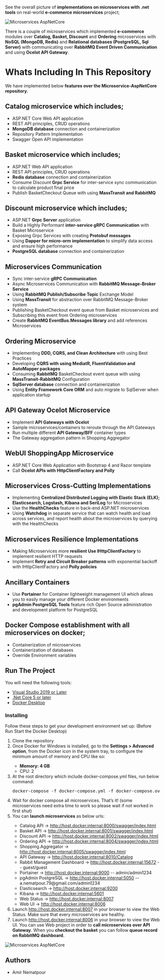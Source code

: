 See the overall picture of <b>implementations on microservices with .net tools</b> on real-world <b>e-commerce microservices</b> project;

<img src="https://user-images.githubusercontent.com/1147445/110304529-c5b70180-800c-11eb-832b-a2751b5bda76.png" alt="Microservices AspNetCore">

There is a couple of microservices which implemented <b>e-commerce</b> modules over <b>Catalog, Basket, Discount</b> and <b>Ordering</b> microservices with <b>NoSQL (MongoDB, Redis)</b> and <b>Relational databases (PostgreSQL, Sql Server)</b> with communicating over <b>RabbitMQ Event Driven Communication</b> and using <b>Ocelot API Gateway</b>.

# Whats Including In This Repository
We have implemented below <b> features over the Microservice-AspNetCore repository. </b>

## Catalog microservice which includes;
<ul>
  <li>ASP.NET Core Web API application</li>
  <li>REST API principles, CRUD operations</li>
  <li><b>MongoDB database</b> connection and containerization</li>
  <li>Repository Pattern Implementation</li>
  <li>Swagger Open API implementation</li>
</ul>

## Basket microservice which includes;
<ul>
  <li>ASP.NET Web API application</li>
  <li>REST API principles, CRUD operations</li>
  <li><b>Redis database</b> connection and containerization</li>
  <li>Consume Discount <b>Grpc Service</b> for inter-service sync communication to calculate product final price</li>
  <li>Publish BasketCheckout Queue with using <b>MassTransit and RabbitMQ</b></li>
</ul>

## Discount microservice which includes;
<ul>
  <li>ASP.NET <b>Grpc Server</b> application</li>
  <li>Build a Highly Performant <b>inter-service gRPC Communication</b> with Basket Microservice</li>
  <li>Exposing Grpc Services with creating <b>Protobuf messages</b></li>
  <li>Using <b>Dapper for micro-orm implementation</b> to simplify data access and ensure high performance</li>
  <li><b>PostgreSQL database</b> connection and containerization</li>
</ul>

## Microservices Communication
<ul>
  <li>Sync inter-service <b>gRPC Communication</b></li>
  <li>Async Microservices Communication with <b>RabbitMQ Message-Broker Service</b></li>
  <li>Using <b>RabbitMQ Publish/Subscribe Topic</b> Exchange Model</li>
  <li>Using <b>MassTransit</b> for abstraction over RabbitMQ Message-Broker system</li>
  <li>Publishing BasketCheckout event queue from Basket microservices and Subscribing this event from Ordering microservices</li>
  <li>Create <b>RabbitMQ EventBus.Messages library</b> and add references Microservices</li>
</ul>

## Ordering Microservice
<ul>
  <li>Implementing <b>DDD, CQRS, and Clean Architecture</b> with using Best Practices</li>
  <li>Developing <b>CQRS with using MediatR, FluentValidation and AutoMapper packages</b></li>
  <li>Consuming <b>RabbitMQ</b> BasketCheckout event queue with using <b>MassTransit-RabbitMQ</b> Configuration</li>
  <li><b>SqlServer database</b> connection and containerization</li>
  <li>Using <b>Entity Framework Core ORM</b> and auto migrate to SqlServer when application startup</li>
</ul>

## API Gateway Ocelot Microservice
<ul>
  <li>Implement <b>API Gateways with Ocelot</b></li>
  <li>Sample microservices/containers to reroute through the API Gateways</li>
  <li>Run multiple different <b>API Gateway/BFF</b> container types</li>
  <li>The Gateway aggregation pattern in Shopping.Aggregator</li>
</ul>

## WebUI ShoppingApp Microservice
<ul>
  <li>ASP.NET Core Web Application with Bootstrap 4 and Razor template</li>
  <li>Call <b>Ocelot APIs with HttpClientFactory and Polly</b></li>
</ul>

## Microservices Cross-Cutting Implementations
<ul>
  <li>Implementing <b>Centralized Distributed Logging with Elastic Stack (ELK); Elasticsearch, Logstash, Kibana and SeriLog</b> for Microservices</li>
  <li>Use the <b>HealthChecks</b> feature in back-end ASP.NET microservices</li>
  <li>Using <b>Watchdog</b> in separate service that can watch health and load across services, and report health about the microservices by querying with the HealthChecks</li>
</ul>

## Microservices Resilience Implementations
<ul>
  <li>Making Microservices more <b>resilient Use IHttpClientFactory</b> to implement resilient HTTP requests</li>
  <li>Implement <b>Retry and Circuit Breaker patterns</b> with exponential backoff with IHttpClientFactory and <b>Polly policies</b></li>
</ul>

## Ancillary Containers
<ul>
  <li>Use <b>Portainer</b> for Container lightweight management UI which allows you to easily manage your different Docker environments</li>
  <li><b>pgAdmin PostgreSQL Tools</b> feature rich Open Source administration and development platform for PostgreSQL</li>
</ul>

## Docker Compose establishment with all microservices on docker;
<ul>
  <li>Containerization of microservices</li>
  <li>Containerization of databases</li>
  <li>Override Environment variables</li>
</ul>

## Run The Project
You will need the following tools:
<ul>
  <li><a href="https://visualstudio.microsoft.com/downloads/">Visual Studio 2019 or Later</a></li>
  <li><a href="https://dotnet.microsoft.com/en-us/download/dotnet">.Net Core 5 or later</a></li>
  <li><a href="https://www.docker.com/products/docker-desktop/">Docker Desktop</a></li>
</ul>

<h3> Installing </h3>
Follow these steps to get your development environment set up: (Before Run Start the Docker Desktop)
<ol type="1">
  <li>Clone the repository</li>
  <li>Once Docker for Windows is installed, go to the <b>Settings > Advanced option</b>, from the Docker icon in the system tray, to configure the minimum amount of memory and CPU like so:</li>
      <ul>
        <li><b>Memory: 4 GB</b></li>
        <li>CPU: 2</li>
      </ul>
  <li>At the root directory which include </b>docker-compose.yml</b> files, run below command:</li>
<pre><span class="pl-smi">docker</span><span class="pl-k">-</span><span class="pl-smi">compose</span> <span class="pl-k">-</span><span class="pl-smi">f</span> <span class="pl-smi">docker</span><span class="pl-k">-</span><span class="pl-smi">compose</span>.<span class="pl-smi">yml</span> <span class="pl-k">-</span><span class="pl-smi">f</span> <span class="pl-smi">docker</span><span class="pl-k">-</span><span class="pl-smi">compose</span>.<span class="pl-smi">override</span>.<span class="pl-smi">yml</span> <span class="pl-smi">up</span> <span class="pl-k">-</span><span class="pl-smi">d</span></pre>
  <li>Wait for docker compose all microservices. That’s it! (some microservices need extra time to work so please wait if not worked in first shut)</li>
  <li>You can <b>launch microservices</b> as below urls:</li>
    <ul>
      <li>Catalog API -> <a href="http://host.docker.internal:8000/swagger/index.html">http://host.docker.internal:8000/swagger/index.html</a></li>
      <li>Basket API -> <a href="http://host.docker.internal:8001/swagger/index.html">http://host.docker.internal:8001/swagger/index.html</a></li>
      <li>Discount API -> <a href="http://host.docker.internal:8002/swagger/index.html">http://host.docker.internal:8002/swagger/index.html</a></li>
      <li>Ordering API -> <a href="http://host.docker.internal:8004/swagger/index.html">http://host.docker.internal:8004/swagger/index.html</a></li>
      <li>Shopping.Aggregator -> <a href="http://host.docker.internal:8005/swagger/index.html">http://host.docker.internal:8005/swagger/index.html</a></li>
      <li>API Gateway -> <a href="http://host.docker.internal:8010/Catalog">http://host.docker.internal:8010/Catalog</a></li>
      <li>Rabbit Management Dashboard -> <a href="http://host.docker.internal:15672">http://host.docker.internal:15672</a> -- guest/guest</li>
      <li>Portainer -> <a href="http://host.docker.internal:9000">http://host.docker.internal:9000</a> -- admin/admin1234</li>
      <li>pgAdmin PostgreSQL -> <a href="http://host.docker.internal:5050">http://host.docker.internal:5050</a> -- a.nematpour.79@gmail.com/admin1234</li>
      <li>Elasticsearch -> <a href="http://host.docker.internal:9200">http://host.docker.internal:9200</a></li>
      <li>Kibana -> <a href="http://host.docker.internal:5601">http://host.docker.internal:5601</a></li>
      <li>Web Status -> <a href="http://host.docker.internal:8007">http://host.docker.internal:8007</a></li>
      <li>Web UI -> <a href="http://host.docker.internal:8006">http://host.docker.internal:8006</a></li>
    </ul>
  <li>Launch <a href="http://host.docker.internal:8007 ">http://host.docker.internal:8007</a> in your browser to view the Web Status. Make sure that every microservices are healthy.</li>
  <li>Launch <a href="http://host.docker.internal:8006">http://host.docker.internal:8006</a> in your browser to view the Web UI. You can use Web project in order to <b>call microservices over API Gateway</b>. When you <b>checkout the basket</b> you can follow <b>queue record on RabbitMQ dashboard</b>.</li>
</ol>

<img src="https://user-images.githubusercontent.com/1147445/81381837-08226000-9116-11ea-9489-82645b8dbfc4.png" alt="Microservices AspNetCore">

## Authors
<ul>
  <li>Amir Nematpour</li>
</ul>
